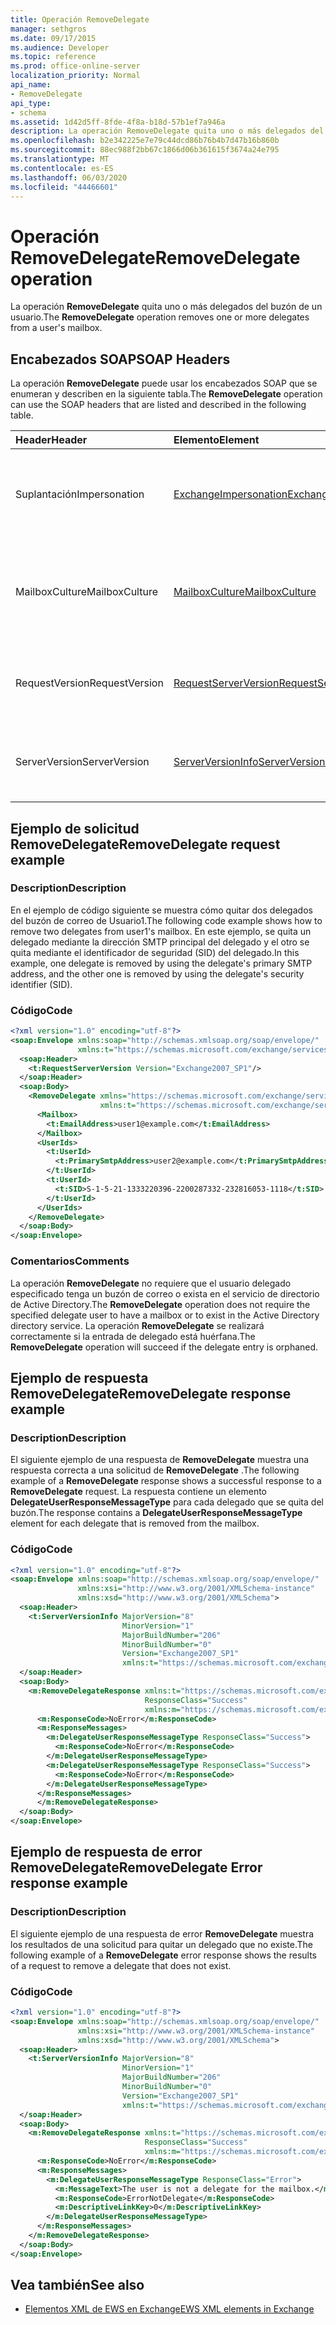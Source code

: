 ```yaml
---
title: Operación RemoveDelegate
manager: sethgros
ms.date: 09/17/2015
ms.audience: Developer
ms.topic: reference
ms.prod: office-online-server
localization_priority: Normal
api_name:
- RemoveDelegate
api_type:
- schema
ms.assetid: 1d42d5ff-8fde-4f8a-b18d-57b1ef7a946a
description: La operación RemoveDelegate quita uno o más delegados del buzón de un usuario.
ms.openlocfilehash: b2e342225e7e79c44dcd86b76b4b7d47b16b860b
ms.sourcegitcommit: 88ec988f2bb67c1866d06b361615f3674a24e795
ms.translationtype: MT
ms.contentlocale: es-ES
ms.lasthandoff: 06/03/2020
ms.locfileid: "44466601"
---
```

# <a name="removedelegate-operation"></a><span data-ttu-id="8ae0a-103">Operación RemoveDelegate</span><span class="sxs-lookup"><span data-stu-id="8ae0a-103">RemoveDelegate operation</span></span>

<span data-ttu-id="8ae0a-104">La operación **RemoveDelegate** quita uno o más delegados del buzón de un usuario.</span><span class="sxs-lookup"><span data-stu-id="8ae0a-104">The **RemoveDelegate** operation removes one or more delegates from a user's mailbox.</span></span> 
  
## <a name="soap-headers"></a><span data-ttu-id="8ae0a-105">Encabezados SOAP</span><span class="sxs-lookup"><span data-stu-id="8ae0a-105">SOAP Headers</span></span>

<span data-ttu-id="8ae0a-106">La operación **RemoveDelegate** puede usar los encabezados SOAP que se enumeran y describen en la siguiente tabla.</span><span class="sxs-lookup"><span data-stu-id="8ae0a-106">The **RemoveDelegate** operation can use the SOAP headers that are listed and described in the following table.</span></span> 
  
|<span data-ttu-id="8ae0a-107">**Header**</span><span class="sxs-lookup"><span data-stu-id="8ae0a-107">**Header**</span></span>|<span data-ttu-id="8ae0a-108">**Elemento**</span><span class="sxs-lookup"><span data-stu-id="8ae0a-108">**Element**</span></span>|<span data-ttu-id="8ae0a-109">**Descripción**</span><span class="sxs-lookup"><span data-stu-id="8ae0a-109">**Description**</span></span>|
|:-----|:-----|:-----|
|<span data-ttu-id="8ae0a-110">Suplantación</span><span class="sxs-lookup"><span data-stu-id="8ae0a-110">Impersonation</span></span>  <br/> |[<span data-ttu-id="8ae0a-111">ExchangeImpersonation</span><span class="sxs-lookup"><span data-stu-id="8ae0a-111">ExchangeImpersonation</span></span>](exchangeimpersonation.md) <br/> |<span data-ttu-id="8ae0a-112">Identifica al usuario que está suplantando la aplicación cliente.</span><span class="sxs-lookup"><span data-stu-id="8ae0a-112">Identifies the user whom the client application is impersonating.</span></span>  <br/> |
|<span data-ttu-id="8ae0a-113">MailboxCulture</span><span class="sxs-lookup"><span data-stu-id="8ae0a-113">MailboxCulture</span></span>  <br/> |[<span data-ttu-id="8ae0a-114">MailboxCulture</span><span class="sxs-lookup"><span data-stu-id="8ae0a-114">MailboxCulture</span></span>](mailboxculture.md) <br/> |<span data-ttu-id="8ae0a-115">Identifica la referencia cultural RFC3066 que se va a usar para obtener acceso al buzón.</span><span class="sxs-lookup"><span data-stu-id="8ae0a-115">Identifies the RFC3066 culture to be used to access the mailbox.</span></span>  <br/> |
|<span data-ttu-id="8ae0a-116">RequestVersion</span><span class="sxs-lookup"><span data-stu-id="8ae0a-116">RequestVersion</span></span>  <br/> |[<span data-ttu-id="8ae0a-117">RequestServerVersion</span><span class="sxs-lookup"><span data-stu-id="8ae0a-117">RequestServerVersion</span></span>](requestserverversion.md) <br/> |<span data-ttu-id="8ae0a-118">Identifica la versión del esquema para la solicitud de operación.</span><span class="sxs-lookup"><span data-stu-id="8ae0a-118">Identifies the schema version for the operation request.</span></span>  <br/> |
|<span data-ttu-id="8ae0a-119">ServerVersion</span><span class="sxs-lookup"><span data-stu-id="8ae0a-119">ServerVersion</span></span>  <br/> |[<span data-ttu-id="8ae0a-120">ServerVersionInfo</span><span class="sxs-lookup"><span data-stu-id="8ae0a-120">ServerVersionInfo</span></span>](serverversioninfo.md) <br/> |<span data-ttu-id="8ae0a-121">Identifica la versión del servidor que respondió a la solicitud.</span><span class="sxs-lookup"><span data-stu-id="8ae0a-121">Identifies the version of the server that responded to the request.</span></span>  <br/> |
   
## <a name="removedelegate-request-example"></a><span data-ttu-id="8ae0a-122">Ejemplo de solicitud RemoveDelegate</span><span class="sxs-lookup"><span data-stu-id="8ae0a-122">RemoveDelegate request example</span></span>

### <a name="description"></a><span data-ttu-id="8ae0a-123">Description</span><span class="sxs-lookup"><span data-stu-id="8ae0a-123">Description</span></span>

<span data-ttu-id="8ae0a-124">En el ejemplo de código siguiente se muestra cómo quitar dos delegados del buzón de correo de Usuario1.</span><span class="sxs-lookup"><span data-stu-id="8ae0a-124">The following code example shows how to remove two delegates from user1's mailbox.</span></span> <span data-ttu-id="8ae0a-125">En este ejemplo, se quita un delegado mediante la dirección SMTP principal del delegado y el otro se quita mediante el identificador de seguridad (SID) del delegado.</span><span class="sxs-lookup"><span data-stu-id="8ae0a-125">In this example, one delegate is removed by using the delegate's primary SMTP address, and the other one is removed by using the delegate's security identifier (SID).</span></span>
  
### <a name="code"></a><span data-ttu-id="8ae0a-126">Código</span><span class="sxs-lookup"><span data-stu-id="8ae0a-126">Code</span></span>

```XML
<?xml version="1.0" encoding="utf-8"?>
<soap:Envelope xmlns:soap="http://schemas.xmlsoap.org/soap/envelope/"
               xmlns:t="https://schemas.microsoft.com/exchange/services/2006/types">
  <soap:Header>
    <t:RequestServerVersion Version="Exchange2007_SP1"/>
  </soap:Header>
  <soap:Body>
    <RemoveDelegate xmlns="https://schemas.microsoft.com/exchange/services/2006/messages"
                    xmlns:t="https://schemas.microsoft.com/exchange/services/2006/types">
      <Mailbox>
        <t:EmailAddress>user1@example.com</t:EmailAddress>
      </Mailbox>
      <UserIds>
        <t:UserId>
          <t:PrimarySmtpAddress>user2@example.com</t:PrimarySmtpAddress>
        </t:UserId>
        <t:UserId>
          <t:SID>S-1-5-21-1333220396-2200287332-232816053-1118</t:SID>
        </t:UserId>
      </UserIds>
    </RemoveDelegate>
  </soap:Body>
</soap:Envelope>
```

### <a name="comments"></a><span data-ttu-id="8ae0a-127">Comentarios</span><span class="sxs-lookup"><span data-stu-id="8ae0a-127">Comments</span></span>

<span data-ttu-id="8ae0a-128">La operación **RemoveDelegate** no requiere que el usuario delegado especificado tenga un buzón de correo o exista en el servicio de directorio de Active Directory.</span><span class="sxs-lookup"><span data-stu-id="8ae0a-128">The **RemoveDelegate** operation does not require the specified delegate user to have a mailbox or to exist in the Active Directory directory service.</span></span> <span data-ttu-id="8ae0a-129">La operación **RemoveDelegate** se realizará correctamente si la entrada de delegado está huérfana.</span><span class="sxs-lookup"><span data-stu-id="8ae0a-129">The **RemoveDelegate** operation will succeed if the delegate entry is orphaned.</span></span> 
  
## <a name="removedelegate-response-example"></a><span data-ttu-id="8ae0a-130">Ejemplo de respuesta RemoveDelegate</span><span class="sxs-lookup"><span data-stu-id="8ae0a-130">RemoveDelegate response example</span></span>

### <a name="description"></a><span data-ttu-id="8ae0a-131">Description</span><span class="sxs-lookup"><span data-stu-id="8ae0a-131">Description</span></span>

<span data-ttu-id="8ae0a-132">El siguiente ejemplo de una respuesta de **RemoveDelegate** muestra una respuesta correcta a una solicitud de **RemoveDelegate** .</span><span class="sxs-lookup"><span data-stu-id="8ae0a-132">The following example of a **RemoveDelegate** response shows a successful response to a **RemoveDelegate** request.</span></span> <span data-ttu-id="8ae0a-133">La respuesta contiene un elemento **DelegateUserResponseMessageType** para cada delegado que se quita del buzón.</span><span class="sxs-lookup"><span data-stu-id="8ae0a-133">The response contains a **DelegateUserResponseMessageType** element for each delegate that is removed from the mailbox.</span></span> 
  
### <a name="code"></a><span data-ttu-id="8ae0a-134">Código</span><span class="sxs-lookup"><span data-stu-id="8ae0a-134">Code</span></span>

```XML
<?xml version="1.0" encoding="utf-8"?>
<soap:Envelope xmlns:soap="http://schemas.xmlsoap.org/soap/envelope/" 
               xmlns:xsi="http://www.w3.org/2001/XMLSchema-instance" 
               xmlns:xsd="http://www.w3.org/2001/XMLSchema">
  <soap:Header>
    <t:ServerVersionInfo MajorVersion="8" 
                         MinorVersion="1" 
                         MajorBuildNumber="206" 
                         MinorBuildNumber="0" 
                         Version="Exchange2007_SP1" 
                         xmlns:t="https://schemas.microsoft.com/exchange/services/2006/types" />
  </soap:Header>
  <soap:Body>
    <m:RemoveDelegateResponse xmlns:t="https://schemas.microsoft.com/exchange/services/2006/types" 
                              ResponseClass="Success" 
                              xmlns:m="https://schemas.microsoft.com/exchange/services/2006/messages">
      <m:ResponseCode>NoError</m:ResponseCode>
      <m:ResponseMessages>
        <m:DelegateUserResponseMessageType ResponseClass="Success">
          <m:ResponseCode>NoError</m:ResponseCode>
        </m:DelegateUserResponseMessageType>
        <m:DelegateUserResponseMessageType ResponseClass="Success">
          <m:ResponseCode>NoError</m:ResponseCode>
        </m:DelegateUserResponseMessageType>
      </m:ResponseMessages>
      </m:RemoveDelegateResponse>
  </soap:Body>
</soap:Envelope>
```

## <a name="removedelegate-error-response-example"></a><span data-ttu-id="8ae0a-135">Ejemplo de respuesta de error RemoveDelegate</span><span class="sxs-lookup"><span data-stu-id="8ae0a-135">RemoveDelegate Error response example</span></span>

### <a name="description"></a><span data-ttu-id="8ae0a-136">Description</span><span class="sxs-lookup"><span data-stu-id="8ae0a-136">Description</span></span>

<span data-ttu-id="8ae0a-137">El siguiente ejemplo de una respuesta de error **RemoveDelegate** muestra los resultados de una solicitud para quitar un delegado que no existe.</span><span class="sxs-lookup"><span data-stu-id="8ae0a-137">The following example of a **RemoveDelegate** error response shows the results of a request to remove a delegate that does not exist.</span></span> 
  
### <a name="code"></a><span data-ttu-id="8ae0a-138">Código</span><span class="sxs-lookup"><span data-stu-id="8ae0a-138">Code</span></span>

```XML
<?xml version="1.0" encoding="utf-8"?>
<soap:Envelope xmlns:soap="http://schemas.xmlsoap.org/soap/envelope/"
               xmlns:xsi="http://www.w3.org/2001/XMLSchema-instance"
               xmlns:xsd="http://www.w3.org/2001/XMLSchema">
  <soap:Header>
    <t:ServerVersionInfo MajorVersion="8"
                         MinorVersion="1"
                         MajorBuildNumber="206"
                         MinorBuildNumber="0"
                         Version="Exchange2007_SP1"
                         xmlns:t="https://schemas.microsoft.com/exchange/services/2006/types" />
  </soap:Header>
  <soap:Body>
    <m:RemoveDelegateResponse xmlns:t="https://schemas.microsoft.com/exchange/services/2006/types"
                              ResponseClass="Success"
                              xmlns:m="https://schemas.microsoft.com/exchange/services/2006/messages">
      <m:ResponseCode>NoError</m:ResponseCode>
      <m:ResponseMessages>
        <m:DelegateUserResponseMessageType ResponseClass="Error">
          <m:MessageText>The user is not a delegate for the mailbox.</m:MessageText>
          <m:ResponseCode>ErrorNotDelegate</m:ResponseCode>
          <m:DescriptiveLinkKey>0</m:DescriptiveLinkKey>
        </m:DelegateUserResponseMessageType>
      </m:ResponseMessages>
    </m:RemoveDelegateResponse>
  </soap:Body>
</soap:Envelope>
```

## <a name="see-also"></a><span data-ttu-id="8ae0a-139">Vea también</span><span class="sxs-lookup"><span data-stu-id="8ae0a-139">See also</span></span>



- [<span data-ttu-id="8ae0a-140">Elementos XML de EWS en Exchange</span><span class="sxs-lookup"><span data-stu-id="8ae0a-140">EWS XML elements in Exchange</span></span>](ews-xml-elements-in-exchange.md)

